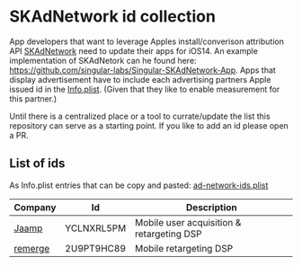 # SKAdNetwork id collection

App developers that want to leverage Apples install/converison attribution API [SKAdNetwork](https://developer.apple.com/documentation/storekit/skadnetwork) need to update their apps for iOS14. An example implementation of SKAdNetork can he found here: https://github.com/singular-labs/Singular-SKAdNetwork-App. Apps that display advertisement have to include each advertising partners Apple issued id in the [Info.plist](https://developer.apple.com/library/archive/documentation/General/Reference/InfoPlistKeyReference/Articles/AboutInformationPropertyListFiles.html). (Given that they like to enable measurement for this partner.)

Until there is a centralized place or a tool to currate/update the list this repository can serve as a starting point. If you like to add an id please open a PR.

## List of ids

As Info.plist entries that can be copy and pasted: [ad-network-ids.plist](ad-network-ids.plist)

|Company|Id|Description|
|-------|--|-----------|
|[Jaamp](https://jampp.com)|YCLNXRL5PM|Mobile user acquisition & retargeting DSP|
|[remerge](https://www.remerge.com)|2U9PT9HC89|Mobile retargeting DSP|
